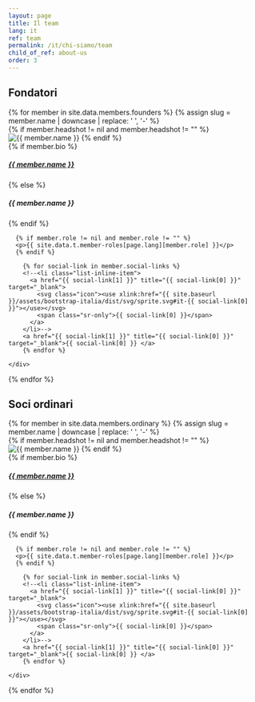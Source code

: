 ```yaml
---
layout: page
title: Il team
lang: it
ref: team
permalink: /it/chi-siamo/team
child_of_ref: about-us
order: 3
---
```


## Fondatori

<div class="card-columns">
  {% for member in site.data.members.founders %}
  {% assign slug = member.name | downcase | replace: ' ', '-' %}
  <div class="card border rounded">
    {% if member.headshot != nil and member.headshot != "" %}
    <img class="card-img-top" src="/assets/images/headshots/{{ slug }}.{{ member.headshot }}" alt="{{ member.name }}">
    {% endif %}
    <div class="card-body">
      {% if member.bio %}
        <a href="/it/chi-siamo/bio/{{ slug }}" class="card-link"><h5 class="card-title">{{ member.name }}</h5></a>
      {% else %}
        <h5 class="card-title">{{ member.name }}</h5>
      {% endif %}

      {% if member.role != nil and member.role != "" %}
      <p>{{ site.data.t.member-roles[page.lang][member.role] }}</p>
      {% endif %}

        {% for social-link in member.social-links %}
        <!--<li class="list-inline-item">
          <a href="{{ social-link[1] }}" title="{{ social-link[0] }}" target="_blank">
            <svg class="icon"><use xlink:href="{{ site.baseurl }}/assets/bootstrap-italia/dist/svg/sprite.svg#it-{{ social-link[0] }}"></use></svg>
            <span class="sr-only">{{ social-link[0] }}</span>
          </a>
        </li>-->
        <a href="{{ social-link[1] }}" title="{{ social-link[0] }}" target="_blank">{{ social-link[0] }} </a>
        {% endfor %}

    </div>
  </div>
  {% endfor %}
</div>

## Soci ordinari

<div class="card-columns">
  {% for member in site.data.members.ordinary %}
  {% assign slug = member.name | downcase | replace: ' ', '-' %}
  <div class="card border rounded">
    {% if member.headshot != nil and member.headshot != "" %}
    <img class="card-img-top" src="/assets/images/headshots/{{ slug }}.{{ member.headshot }}" alt="{{ member.name }}">
    {% endif %}
    <div class="card-body">
      {% if member.bio %}
        <a href="/it/chi-siamo/bio/{{ slug }}" class="card-link"><h5 class="card-title">{{ member.name }}</h5></a>
      {% else %}
        <h5 class="card-title">{{ member.name }}</h5>
      {% endif %}

      {% if member.role != nil and member.role != "" %}
      <p>{{ site.data.t.member-roles[page.lang][member.role] }}</p>
      {% endif %}

        {% for social-link in member.social-links %}
        <!--<li class="list-inline-item">
          <a href="{{ social-link[1] }}" title="{{ social-link[0] }}" target="_blank">
            <svg class="icon"><use xlink:href="{{ site.baseurl }}/assets/bootstrap-italia/dist/svg/sprite.svg#it-{{ social-link[0] }}"></use></svg>
            <span class="sr-only">{{ social-link[0] }}</span>
          </a>
        </li>-->
        <a href="{{ social-link[1] }}" title="{{ social-link[0] }}" target="_blank">{{ social-link[0] }} </a>
        {% endfor %}

    </div>
  </div>
  {% endfor %}
</div>
